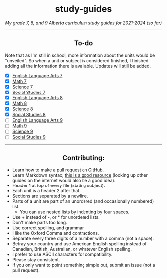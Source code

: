 <h1 align="center">study-guides</h1>

*<p align="center">My grade 7, 8, and 9 Alberta curriculum study guides for 2021-2024 (so far)</p>*

---

<h2 align="center">To-do</h2>

Note that as I'm still in school, more information about the units would be "unveiled". So when a unit or subject is considered finished, I finished adding all the information there is available. Updates will still be added.

+ [x] [English Language Arts 7](grade-7/english.md)
+ [x] [Math 7](grade-7/math.md)
+ [x] [Science 7](grade-7/science.md)
+ [x] [Social Studies 7](grade-7/social.md)
+ [x] [English Language Arts 8](grade-8/english.md)
+ [x] [Math 8](grade-8/math.md)
+ [x] [Science 8](grade-8/science.md)
+ [x] [Social Studies 8](grade-8/social.md)
+ [ ] [English Language Arts 9](grade-9/english.md)
+ [ ] [Math 9](grade-9/math.md)
+ [ ] [Science 9](grade-9/science.md)
+ [ ] [Social Studies 9](grade-9/social.md)

---

<h2 align="center">Contributing:</h2>

+ Learn how to make a pull request on GitHub.
+ Learn Markdown syntax; [this is a good resource](https://learnxinyminutes.com/docs/markdown/) (looking up other guides on the internet would also be a good idea).
+ Header 1 at top of every file (stating subject).
+ Each unit is a header 2 after that.
+ Sections are separated by a newline.
+ Parts of a unit are part of an unordered (and occasionally numbered) list.
    + You can use nested lists by indenting by four spaces.
+ Use + instead of -, or * for unordered lists.
+ Don't make parts too long.
+ Use correct spelling, and grammar.
+ I like the Oxford Comma and contractions.
+ Separate every three digits of a number with a comma (not a space).
+ Betray your country and use American English spelling instead of Canadian, British, Australian, or whatever English spelling.
+ I prefer to use ASCII characters for compatibility.
+ Please stay consistent.
+ If you only want to point something simple out, submit an issue (not a pull request).

